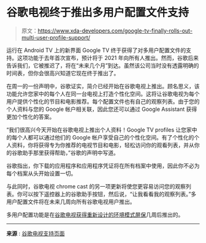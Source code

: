# 谷歌电视终于推出多用户配置文件支持

> 原文：<https://www.xda-developers.com/google-tv-finally-rolls-out-multi-user-profile-support/>

运行在 Android TV 上的新界面 Google TV 终于获得了对多用户配置文件的支持。这项功能于去年首次宣布，预计将于 2021 年向所有人推出。然而，谷歌后来告诉我们，它被推迟了，将在“未来几个月”到达。虽然该公司当时没有透露明确的时间表，但你会很高兴知道它现在终于推出了。

在周一的一份声明中，谷歌证实，简介已经开始在谷歌电视上推出。顾名思义，该功能允许您家中的每个人在同一台电视上打造个性化空间。这将让谷歌电视为每个用户提供个性化的节目和电影推荐。每个配置文件也有自己的观察列表。由于您的个人资料与您的 Google 帐户相关联，因此您还可以通过 Google Assistant 获得更加个性化的答案。

“我们很高兴今天开始在谷歌电视上推出个人资料！Google TV profiles 让您家中的每个人都可以通过他们的 Google 帐户享受自己的个性化空间。有了个性化的个人资料，你将获得专为你推荐的电视节目和电影，轻松访问你的观看列表，并从你的谷歌助手那里获得帮助，”谷歌的声明中写道。

谷歌指出，你下载的应用程序和应用程序凭证将在所有档案中使用，因此你不必为每个档案从头开始设置一切。

与此同时，谷歌电视 chrome cast 的另一项更新将使您更容易访问您的观察列表。你可以按下遥控器上的谷歌助手按钮，然后说，“让我看看我的观察列表。”多用户配置文件将在未来几周向所有谷歌电视用户推出。

多用户配置功能是在[谷歌电视获得重新设计的环境模式屏保](https://www.xda-developers.com/google-tv-personalized-cards-rolling-out/)几周后推出的。

* * *

**来源** : [谷歌电视支持页面](https://support.google.com/googletv/thread/164666440?hl=en)